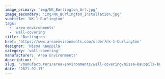 ```yaml
---
image_primary: 'img/NK_Burlington_Art.jpg'
image_secondary: 'img/NK_Burlington_Installation.jpg'
subtitle: 'NK-1 Burlington'
tags:
  - 'area-environments'
  - 'wall-covering'
title: 'Burlington'
href: 'https://www.areaenvironments.com/order/nk-1-burlington'
designer: 'Nissa Kauppila'
category: 'wall-covering'
manufacturer: 'Area Environments'
description: ''
slug: '/manufacturers/area-environments/wall-covering/nissa-kauppila-burlington'
date: '2021-02-17'
---
```

